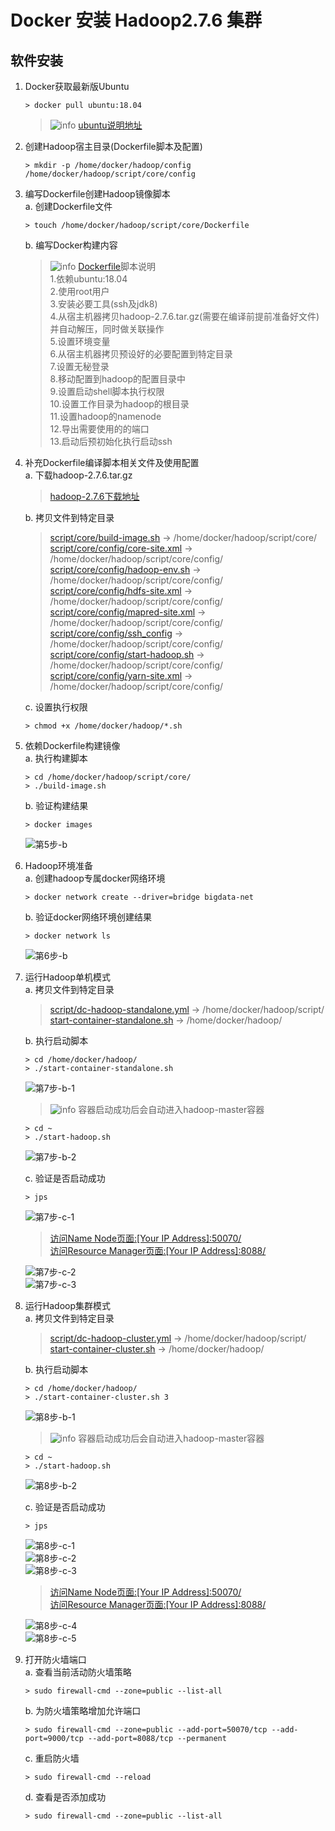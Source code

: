 # Docker 安装 Hadoop2.7.6 集群

## 软件安装

1.  Docker获取最新版Ubuntu<br>

    ```命令
    > docker pull ubuntu:18.04
    ```

    > ![info][info] [ubuntu说明地址][ubuntu地址]

2.  创建Hadoop宿主目录(Dockerfile脚本及配置)<br>

    ```命令
    > mkdir -p /home/docker/hadoop/config /home/docker/hadoop/script/core/config
    ```

3.  编写Dockerfile创建Hadoop镜像脚本<br>
    a. 创建Dockerfile文件<br>

    ```命令
    > touch /home/docker/hadoop/script/core/Dockerfile
    ```

    b. 编写Docker构建内容<br>

    > ![info][info] [Dockerfile](files/07/script/core/Dockerfile)脚本说明<br>
    > 1.依赖ubuntu:18.04<br>
    > 2.使用root用户<br>
    > 3.安装必要工具(ssh及jdk8)<br>
    > 4.从宿主机器拷贝hadoop-2.7.6.tar.gz(需要在编译前提前准备好文件)并自动解压，同时做关联操作<br>
    > 5.设置环境变量<br>
    > 6.从宿主机器拷贝预设好的必要配置到特定目录<br>
    > 7.设置无秘登录<br>
    > 8.移动配置到hadoop的配置目录中<br>
    > 9.设置启动shell脚本执行权限<br>
    > 10.设置工作目录为hadoop的根目录<br>
    > 11.设置hadoop的namenode<br>
    > 12.导出需要使用的的端口<br>
    > 13.启动后预初始化执行启动ssh<br>

4.  补充Dockerfile编译脚本相关文件及使用配置<br>
    a. 下载hadoop-2.7.6.tar.gz<br>

    > [hadoop-2.7.6下载地址](http://www.apache.org/dyn/closer.cgi/hadoop/common/hadoop-2.7.6/hadoop-2.7.6.tar.gz)

    b. 拷贝文件到特定目录<br>

    > [script/core/build-image.sh](files/07/script/core/build-image.sh) -> /home/docker/hadoop/script/core/<br>
    > [script/core/config/core-site.xml](files/07/script/core/config/core-site.xml) -> /home/docker/hadoop/script/core/config/<br>
    > [script/core/config/hadoop-env.sh](files/07/script/core/config/hadoop-env.sh) -> /home/docker/hadoop/script/core/config/<br>
    > [script/core/config/hdfs-site.xml](files/07/script/core/config/hdfs-site.xml) -> /home/docker/hadoop/script/core/config/<br>
    > [script/core/config/mapred-site.xml](files/07/script/core/config/mapred-site.xml) -> /home/docker/hadoop/script/core/config/<br>
    > [script/core/config/ssh_config](files/07/script/core/config/ssh_config) -> /home/docker/hadoop/script/core/config/<br>
    > [script/core/config/start-hadoop.sh](files/07/script/core/config/start-hadoop.sh) -> /home/docker/hadoop/script/core/config/<br>
    > [script/core/config/yarn-site.xml](files/07/script/core/config/yarn-site.xml) -> /home/docker/hadoop/script/core/config/<br>

    c. 设置执行权限<br>

    ```命令
    > chmod +x /home/docker/hadoop/*.sh
    ```

5.  依赖Dockerfile构建镜像<br>
    a. 执行构建脚本<br>

    ```命令
    > cd /home/docker/hadoop/script/core/
    > ./build-image.sh
    ```

    b. 验证构建结果<br>

    ```命令
    > docker images
    ```

    ![第5步-b](images/07_5_b_1.png)<br>

6.  Hadoop环境准备<br>
    a. 创建hadoop专属docker网络环境<br>

    ```命令
    > docker network create --driver=bridge bigdata-net
    ```

    b. 验证docker网络环境创建结果<br>

    ```命令
    > docker network ls
    ```

    ![第6步-b](images/07_6_b_1.png)<br>

7.  运行Hadoop单机模式<br>
    a. 拷贝文件到特定目录<br>

    > [script/dc-hadoop-standalone.yml](files/07/script/dc-hadoop-standalone.yml) -> /home/docker/hadoop/script/<br>
    > [start-container-standalone.sh](files/07/start-container-standalone.sh) -> /home/docker/hadoop/<br>

    b. 执行启动脚本<br>

    ```命令
    > cd /home/docker/hadoop/
    > ./start-container-standalone.sh
    ```

    ![第7步-b-1](images/07_7_b_1.png)<br>
    
    > ![info][info] 容器启动成功后会自动进入hadoop-master容器
    
    ```命令
    > cd ~
    > ./start-hadoop.sh
    ```
    
    ![第7步-b-2](images/07_7_b_2.png)<br>

    c. 验证是否启动成功

    ```命令
    > jps
    ```

    ![第7步-c-1](images/07_7_c_1.png)<br>

    > [访问Name Node页面:\[Your IP Address\]:50070/](http://ep.cn:50070)<br>
    > [访问Resource Manager页面:\[Your IP Address\]:8088/](http://ep.cn:8088)<br>

    ![第7步-c-2](images/07_7_c_2.png)<br>
    ![第7步-c-3](images/07_7_c_3.png)<br>

8.  运行Hadoop集群模式<br>
    a. 拷贝文件到特定目录<br>

    > [script/dc-hadoop-cluster.yml](files/07/script/dc-hadoop-cluster.yml) -> /home/docker/hadoop/script/<br>
    > [start-container-cluster.sh](files/07/start-container-cluster.sh) -> /home/docker/hadoop/<br>

    b. 执行启动脚本<br>

    ```命令
    > cd /home/docker/hadoop/
    > ./start-container-cluster.sh 3
    ```

    ![第8步-b-1](images/07_8_b_1.png)<br>

    > ![info][info] 容器启动成功后会自动进入hadoop-master容器

    ```命令
    > cd ~
    > ./start-hadoop.sh
    ```

    ![第8步-b-2](images/07_8_b_2.png)<br>

    c. 验证是否启动成功

    ```命令
    > jps
    ```

    ![第8步-c-1](images/07_8_c_1.png)<br>
    ![第8步-c-2](images/07_8_c_2.png)<br>
    ![第8步-c-3](images/07_8_c_3.png)<br>

    > [访问Name Node页面:\[Your IP Address\]:50070/](http://ep.cn:50070)<br>
    > [访问Resource Manager页面:\[Your IP Address\]:8088/](http://ep.cn:8088)<br>

    ![第8步-c-4](images/07_8_c_4.png)<br>
    ![第8步-c-5](images/07_8_c_5.png)<br>

9.  打开防火墙端口<br>
    a. 查看当前活动防火墙策略<br>

    ```命令
    > sudo firewall-cmd --zone=public --list-all
    ```

    b. 为防火墙策略增加允许端口<br>

    ```命令
    > sudo firewall-cmd --zone=public --add-port=50070/tcp --add-port=9000/tcp --add-port=8088/tcp --permanent
    ```

    c. 重启防火墙<br>

    ```命令
    > sudo firewall-cmd --reload
    ```

    d. 查看是否添加成功<br>

    ```命令
    > sudo firewall-cmd --zone=public --list-all
    ```

[info]: /images/info.png

[ubuntu地址]: https://hub.docker.com/_/ubuntu/
